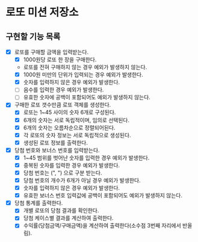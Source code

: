 # 로또 미션 저장소

## 구현할 기능 목록

- [x] 로또를 구매할 금액을 입력받는다.
    - [x] 1000원당 로또 한 장을 구매한다.
    - 로또를 전혀 구매하지 않는 경우 예외가 발생하지 않는다.
    - [x] 1000원 미만의 단위가 입력되는 경우 예외가 발생한다.
    - [x] 숫자를 입력하지 않은 경우 예외가 발생한다.
    - [ ] 음수를 입력한 경우 예외가 발생한다.
    - [ ] 유효한 숫자에 공백이 포함되어도 예외가 발생하지 않는다.

- [x] 구매한 로또 갯수만큼 로또 객체를 생성한다.
    - [x] 로또는 1~45 사이의 숫자 6개로 구성된다.
    - [x] 6개의 숫자는 서로 독립적이며, 임의로 선택된다.
    - [x] 6개의 숫자는 오름차순으로 정렬되어된다.
    - [x] 각 로또의 숫자 정보는 서로 독립적으로 생성된다.
    - [x] 생성된 로또 정보를 출력한다.
    
- [x] 당첨 번호와 보너스 번호를 입력받는다.
    - [x] 1~45 범위를 벗어난 숫자를 입력한 경우 예외가 발생한다.
    - [x] 중복된 숫자를 입력한 경우 예외가 발생한다.
    - [x] 당첨 번호는 (", ") 으로 구분 받는다.
    - [x] 당첨 번호의 개수가 6개가 아닐 경우 예외가 발생한다.
    - [x] 숫자를 입력하지 않은 경우 예외가 발생한다.
    - [x] 유효한 보너스 번호 입력값에 공백이 포함되어도 예외가 발생하지 않는다.

- [x] 당첨 통계를 출력한다.
  - [x] 개별 로또의 당첨 결과를 확인한다.
  - [x] 당첨 케이스별 결과를 계산하여 출력한다.
  - [x] 수익률(당첨금액/구매금액)을 계산하여 출력한다(소수점 3번째 자리에서 반올림).
